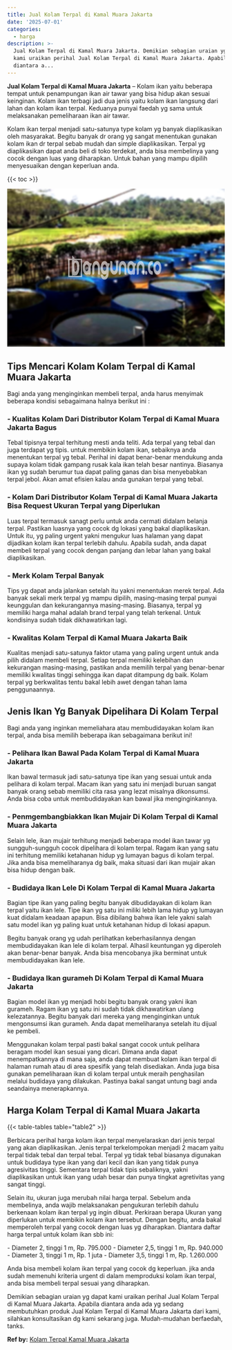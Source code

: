 ```yaml
---
title: Jual Kolam Terpal di Kamal Muara Jakarta
date: '2025-07-01'
categories:
  - harga
description: >-
  Jual Kolam Terpal di Kamal Muara Jakarta. Demikian sebagian uraian yg dapat
  kami uraikan perihal Jual Kolam Terpal di Kamal Muara Jakarta. Apabila
  diantara a...
---
```


**Jual Kolam Terpal di Kamal Muara Jakarta** – Kolam ikan yaitu beberapa tempat untuk penampungan ikan air tawar yang bisa hidup akan sesuai keinginan. Kolam ikan terbagi jadi dua jenis yaitu kolam ikan langsung dari lahan dan kolam ikan terpal. Keduanya punyai faedah yg sama untuk melaksanakan pemeliharaan ikan air tawar.

Kolam ikan terpal menjadi satu-satunya type kolam yg banyak diaplikasikan oleh masyarakat. Begitu banyak dr orang yg sangat menentukan gunakan kolam ikan dr terpal sebab mudah dan simple diaplikasikan. Terpal yg diaplikasikan dapat anda beli di toko terdekat, anda bisa membelinya yang cocok dengan luas yang diharapkan. Untuk bahan yang mampu dipilih menyesuaikan dengan keperluan anda.

{{< toc >}}

![Jual Kolam Terpal di Kamal Muara Jakarta](/images/jual-kolam-terpal-08.png)

## Tips Mencari Kolam Kolam Terpal di Kamal Muara Jakarta

Bagi anda yang menginginkan membeli terpal, anda harus menyimak beberapa kondisi sebagaimana halnya berikut ini :

### \- Kualitas Kolam Dari Distributor Kolam Terpal di Kamal Muara Jakarta Bagus

Tebal tipisnya terpal terhitung mesti anda teliti. Ada terpal yang tebal dan juga terdapat yg tipis. untuk membikin kolam ikan, sebaiknya anda menentukan terpal yg tebal. Perihal ini dapat benar-benar mendukung anda supaya kolam tidak gampang rusak kala ikan telah besar nantinya. Biasanya ikan yg sudah berumur tua dapat paling ganas dan bisa menyebabkan terpal jebol. Akan amat efisien kalau anda gunakan terpal yang tebal.

### \- Kolam Dari Distributor Kolam Terpal di Kamal Muara Jakarta Bisa Request Ukuran Terpal yang Diperlukan

Luas terpal termasuk sanagt perlu untuk anda cermati didalam belanja terpal. Pastikan luasnya yang cocok dg lokasi yang bakal diaplikasikan. Untuk itu, yg paling urgent yakni mengukur luas halaman yang dapat dijadikan kolam ikan terpal terlebih dahulu. Apabila sudah, anda dapat membeli terpal yang cocok dengan panjang dan lebar lahan yang bakal diaplikasikan.

### \- Merk Kolam Terpal Banyak

Tips yg dapat anda jalankan setelah itu yakni menentukan merek terpal. Ada banyak sekali merk terpal yg mampu dipilih, masing-masing terpal punyai keunggulan dan kekurangannya masing-masing. Biasanya, terpal yg memiliki harga mahal adalah brand terpal yang telah terkenal. Untuk kondisinya sudah tidak dikhawatirkan lagi.

### \- Kwalitas Kolam Terpal di Kamal Muara Jakarta Baik

Kualitas menjadi satu-satunya faktor utama yang paling urgent untuk anda pilih didalam membeli terpal. Setiap terpal memiliki kelebihan dan kekurangan masing-masing, pastikan anda memilih terpal yang benar-benar memiliki kwalitas tinggi sehingga ikan dapat ditampung dg baik. Kolam terpal yg berkwalitas tentu bakal lebih awet dengan tahan lama penggunaannya.

## Jenis Ikan Yg Banyak Dipelihara Di Kolam Terpal

Bagi anda yang inginkan memeliahara atau membudidayakan kolam ikan terpal, anda bisa memilih beberapa ikan sebagaimana berikut ini!

### \- Pelihara Ikan Bawal Pada Kolam Terpal di Kamal Muara Jakarta

Ikan bawal termasuk jadi satu-satunya tipe ikan yang sesuai untuk anda pelihara di kolam terpal. Macam ikan yang satu ini menjadi buruan sangat banyak orang sebab memiliki cita rasa yang lezat misalnya dikonsumsi. Anda bisa coba untuk membudidayakan kan bawal jika menginginkannya.

### \- Penmgembangbiakkan Ikan Mujair Di Kolam Terpal di Kamal Muara Jakarta

Selain lele, ikan mujair terhitung menjadi beberapa model ikan tawar yg sungguh-sungguh cocok dipelihara di kolam terpal. Ragam ikan yang satu ini terhitung memiliki ketahanan hidup yg lumayan bagus di kolam terpal. Jika anda bisa memeliharanya dg baik, maka situasi dari ikan mujair akan bisa hidup dengan baik.

### \- Budidaya Ikan Lele Di Kolam Terpal di Kamal Muara Jakarta

Bagian tipe ikan yang paling begitu banyak dibudidayakan di kolam ikan terpal yaitu ikan lele. Tipe ikan yg satu ini miliki lebih lama hidup yg lumayan kuat didalam keadaan apapun. Bisa dibilang bahwa ikan lele yakni salah satu model ikan yg paling kuat untuk ketahanan hidup di lokasi apapun.

Begitu banyak orang yg udah perlihatkan keberhasilannya dengan membudidayakan ikan lele di kolam terpal. Alhasil keuntungan yg diperoleh akan benar-benar banyak. Anda bisa mencobanya jika berminat untuk membudidayakan ikan lele.

### \- Budidaya Ikan gurameh Di Kolam Terpal di Kamal Muara Jakarta

Bagian model ikan yg menjadi hobi begitu banyak orang yakni ikan gurameh. Ragam ikan yg satu ini sudah tidak dikhawatirkan ulang kelezatannya. Begitu banyak dari mereka yang menginginkan untuk mengonsumsi ikan gurameh. Anda dapat memeliharanya setelah itu dijual ke pembeli.

Menggunakan kolam terpal pasti bakal sangat cocok untuk pelihara beragam model ikan sesuai yang dicari. Dimana anda dapat menempatkannya di mana saja, anda dapat membuat kolam ikan terpal di halaman rumah atau di area spesifik yang telah disediakan. Anda juga bisa gunakan pemeliharaan ikan di kolam terpal untuk meraih penghasilan melalui budidaya yang dilakukan. Pastinya bakal sangat untung bagi anda seandainya menerapkannya.

## Harga Kolam Terpal di Kamal Muara Jakarta

{{< table-tables table="table2" >}}

Berbicara perihal harga kolam ikan terpal menyelaraskan dari jenis terpal yang akan diaplikasikan. Jenis terpal terkelompokan menjadi 2 macam yaitu terpal tidak tebal dan terpal tebal. Terpal yg tidak tebal biasanya digunakan untuk budidaya type ikan yang dari kecil dan ikan yang tidak punya agresivitas tinggi. Sementara terpal tidak tipis sebaliknya, yakni diaplikasikan untuk ikan yang udah besar dan punya tingkat agretivitas yang sangat tinggi.

Selain itu, ukuran juga merubah nilai harga terpal. Sebelum anda membelinya, anda wajib melaksanakan pengukuran terlebih dahulu berkenaan kolam ikan terpal yg ingin dibuat. Perkiraan berapa Ukuran yang diperlukan untuk membikin kolam ikan tersebut. Dengan begitu, anda bakal memperoleh terpal yang cocok dengan luas yg diharapkan. Diantara daftar harga terpal untuk kolam ikan sbb ini:

\- Diameter 2, tinggi 1 m, Rp. 795.000 - Diameter 2,5, tinggi 1 m, Rp. 940.000 - Diameter 3, tinggi 1 m, Rp. 1 juta - Diameter 3,5, tinggi 1 m, Rp. 1.260.000

Anda bisa membeli kolam ikan terpal yang cocok dg keperluan. jika anda sudah memenuhi kriteria urgent di dalam memproduksi kolam ikan terpal, anda bisa membeli terpal sesuai yang diharapkan.

Demikian sebagian uraian yg dapat kami uraikan perihal Jual Kolam Terpal di Kamal Muara Jakarta. Apabila diantara anda ada yg sedang membutuhkan produk Jual Kolam Terpal di Kamal Muara Jakarta dari kami, silahkan konsultasikan dg kami sekarang juga. Mudah-mudahan berfaedah, tanks.

**Ref by:** [Kolam Terpal Kamal Muara Jakarta](https://id.wikipedia.org/wiki/Kolam)

